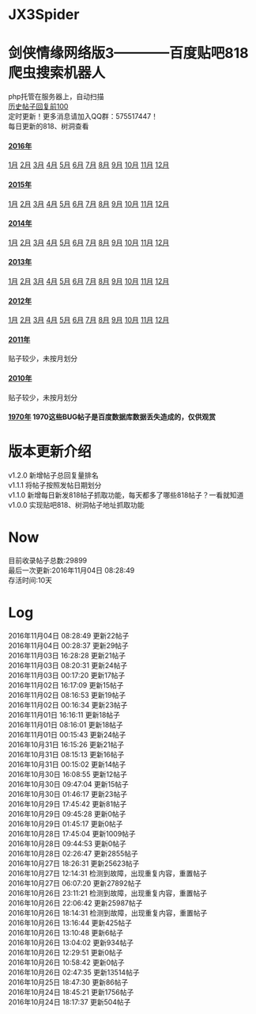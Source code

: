 # JX3Spider

剑侠情缘网络版3————百度贴吧818爬虫搜索机器人
====
php托管在服务器上，自动扫描     
[历史帖子回复前100](https://github.com/ShanaMaid/JX3Spider/blob/master/result/rank100.md)     
定时更新！更多消息请加入QQ群：575517447！   
每日更新的818、树洞查看  

#### [2016年](https://github.com/ShanaMaid/JX3Spider/blob/master/result/part/2016/)  
[1月](https://github.com/ShanaMaid/JX3Spider/blob/master/result/part/2016/01)  [2月](https://github.com/ShanaMaid/JX3Spider/blob/master/result/part/2016/02)  [3月](https://github.com/ShanaMaid/JX3Spider/blob/master/result/part/2016/03)  [4月](https://github.com/ShanaMaid/JX3Spider/blob/master/result/part/2016/04)  [5月](https://github.com/ShanaMaid/JX3Spider/blob/master/result/part/2016/05)  [6月](https://github.com/ShanaMaid/JX3Spider/blob/master/result/part/2016/06)  [7月](https://github.com/ShanaMaid/JX3Spider/blob/master/result/part/2016/07)  [8月](https://github.com/ShanaMaid/JX3Spider/blob/master/result/part/2016/08)  [9月](https://github.com/ShanaMaid/JX3Spider/blob/master/result/part/2016/09)  [10月](https://github.com/ShanaMaid/JX3Spider/blob/master/result/part/2016/10)  [11月](https://github.com/ShanaMaid/JX3Spider/blob/master/result/part/2016/11)  [12月](https://github.com/ShanaMaid/JX3Spider/blob/master/result/part/2016/12)    
     

#### [2015年](https://github.com/ShanaMaid/JX3Spider/blob/master/result/part/2015/)    
[1月](https://github.com/ShanaMaid/JX3Spider/blob/master/result/part/2015/01)  [2月](https://github.com/ShanaMaid/JX3Spider/blob/master/result/part/2015/02)  [3月](https://github.com/ShanaMaid/JX3Spider/blob/master/result/part/2015/03)  [4月](https://github.com/ShanaMaid/JX3Spider/blob/master/result/part/2015/04)  [5月](https://github.com/ShanaMaid/JX3Spider/blob/master/result/part/2015/05)  [6月](https://github.com/ShanaMaid/JX3Spider/blob/master/result/part/2015/06)  [7月](https://github.com/ShanaMaid/JX3Spider/blob/master/result/part/2015/07)  [8月](https://github.com/ShanaMaid/JX3Spider/blob/master/result/part/2015/08)  [9月](https://github.com/ShanaMaid/JX3Spider/blob/master/result/part/2015/09)  [10月](https://github.com/ShanaMaid/JX3Spider/blob/master/result/part/2015/10)  [11月](https://github.com/ShanaMaid/JX3Spider/blob/master/result/part/2015/11)  [12月](https://github.com/ShanaMaid/JX3Spider/blob/master/result/part/2015/12)    
     

#### [2014年](https://github.com/ShanaMaid/JX3Spider/blob/master/result/part/2014/)  
[1月](https://github.com/ShanaMaid/JX3Spider/blob/master/result/part/2014/01)  [2月](https://github.com/ShanaMaid/JX3Spider/blob/master/result/part/2014/02)  [3月](https://github.com/ShanaMaid/JX3Spider/blob/master/result/part/2014/03)  [4月](https://github.com/ShanaMaid/JX3Spider/blob/master/result/part/2014/04)  [5月](https://github.com/ShanaMaid/JX3Spider/blob/master/result/part/2014/05)  [6月](https://github.com/ShanaMaid/JX3Spider/blob/master/result/part/2014/06)  [7月](https://github.com/ShanaMaid/JX3Spider/blob/master/result/part/2014/07)  [8月](https://github.com/ShanaMaid/JX3Spider/blob/master/result/part/2014/08)  [9月](https://github.com/ShanaMaid/JX3Spider/blob/master/result/part/2014/09)  [10月](https://github.com/ShanaMaid/JX3Spider/blob/master/result/part/2014/10)  [11月](https://github.com/ShanaMaid/JX3Spider/blob/master/result/part/2014/11)  [12月](https://github.com/ShanaMaid/JX3Spider/blob/master/result/part/2014/12)     
      

#### [2013年](https://github.com/ShanaMaid/JX3Spider/blob/master/result/part/2013/)     
[1月](https://github.com/ShanaMaid/JX3Spider/blob/master/result/part/2013/01)  [2月](https://github.com/ShanaMaid/JX3Spider/blob/master/result/part/2013/02)  [3月](https://github.com/ShanaMaid/JX3Spider/blob/master/result/part/2013/03)  [4月](https://github.com/ShanaMaid/JX3Spider/blob/master/result/part/2013/04)  [5月](https://github.com/ShanaMaid/JX3Spider/blob/master/result/part/2013/05)  [6月](https://github.com/ShanaMaid/JX3Spider/blob/master/result/part/2013/06)  [7月](https://github.com/ShanaMaid/JX3Spider/blob/master/result/part/2013/07)  [8月](https://github.com/ShanaMaid/JX3Spider/blob/master/result/part/2013/08)  [9月](https://github.com/ShanaMaid/JX3Spider/blob/master/result/part/2013/09)  [10月](https://github.com/ShanaMaid/JX3Spider/blob/master/result/part/2013/10)  [11月](https://github.com/ShanaMaid/JX3Spider/blob/master/result/part/2013/11)  [12月](https://github.com/ShanaMaid/JX3Spider/blob/master/result/part/2013/12)    
       

#### [2012年](https://github.com/ShanaMaid/JX3Spider/blob/master/result/part/2012/)    
[1月](https://github.com/ShanaMaid/JX3Spider/blob/master/result/part/2012/01)  [2月](https://github.com/ShanaMaid/JX3Spider/blob/master/result/part/2012/02)  [3月](https://github.com/ShanaMaid/JX3Spider/blob/master/result/part/2012/03)  [4月](https://github.com/ShanaMaid/JX3Spider/blob/master/result/part/2012/04)  [5月](https://github.com/ShanaMaid/JX3Spider/blob/master/result/part/2012/05)  [6月](https://github.com/ShanaMaid/JX3Spider/blob/master/result/part/2012/06)  [7月](https://github.com/ShanaMaid/JX3Spider/blob/master/result/part/2012/07)  [8月](https://github.com/ShanaMaid/JX3Spider/blob/master/result/part/2012/08)  [9月](https://github.com/ShanaMaid/JX3Spider/blob/master/result/part/2012/09)  [10月](https://github.com/ShanaMaid/JX3Spider/blob/master/result/part/2012/10)  [11月](https://github.com/ShanaMaid/JX3Spider/blob/master/result/part/2012/11)  [12月](https://github.com/ShanaMaid/JX3Spider/blob/master/result/part/2012/12)     
        
                          
#### [2011年](https://github.com/ShanaMaid/JX3Spider/blob/master/result/part/2011/)    
贴子较少，未按月划分         
          

#### [2010年](https://github.com/ShanaMaid/JX3Spider/blob/master/result/part/2010/)  
贴子较少，未按月划分       
                

#### [1970年](https://github.com/ShanaMaid/JX3Spider/blob/master/result/part/1970/)     1970这些BUG帖子是百度数据库数据丢失造成的，仅供观赏    

           
版本更新介绍
===            
     
v1.2.0 新增帖子总回复量排名   
v1.1.1 将帖子按照发帖日期划分    
v1.1.0 新增每日新发818帖子抓取功能，每天都多了哪些818帖子？一看就知道    
v1.0.0 实现贴吧818、树洞帖子地址抓取功能

Now
====

目前收录帖子总数:29899  
最后一次更新:2016年11月04日 08:28:49  
存活时间:10天  
  
  
 Log  
===  
2016年11月04日 08:28:49         更新22帖子  
2016年11月04日 00:28:37         更新29帖子  
2016年11月03日 16:28:28         更新21帖子  
2016年11月03日 08:20:31         更新24帖子  
2016年11月03日 00:17:20         更新17帖子  
2016年11月02日 16:17:09         更新15帖子  
2016年11月02日 08:16:53         更新19帖子  
2016年11月02日 00:16:34         更新23帖子  
2016年11月01日 16:16:11         更新18帖子  
2016年11月01日 08:16:01         更新18帖子  
2016年11月01日 00:15:43         更新24帖子  
2016年10月31日 16:15:26         更新21帖子  
2016年10月31日 08:15:13         更新16帖子  
2016年10月31日 00:15:02         更新14帖子  
2016年10月30日 16:08:55         更新12帖子  
2016年10月30日 09:47:04         更新15帖子  
2016年10月30日 01:46:17         更新23帖子  
2016年10月29日 17:45:42         更新81帖子  
2016年10月29日 09:45:28         更新0帖子  
2016年10月29日 01:45:17         更新0帖子  
2016年10月28日 17:45:04         更新1009帖子  
2016年10月28日 09:44:53         更新0帖子  
2016年10月28日 02:26:47         更新2855帖子  
2016年10月27日 18:26:31         更新25623帖子  
2016年10月27日 12:14:31         检测到故障，出现重复内容，重置帖子  
2016年10月27日 06:07:20         更新27892帖子  
2016年10月26日 23:11:21         检测到故障，出现重复内容，重置帖子  
2016年10月26日 22:06:42         更新25987帖子  
2016年10月26日 18:14:31         检测到故障，出现重复内容，重置帖子  
2016年10月26日 13:16:44         更新425帖子  
2016年10月26日 13:10:48         更新6帖子  
2016年10月26日 13:04:02         更新934帖子  
2016年10月26日 12:29:51         更新0帖子  
2016年10月26日 10:58:42         更新0帖子  
2016年10月26日 02:47:35         更新13514帖子  
2016年10月25日 18:47:30         更新86帖子  
2016年10月24日 18:45:21         更新1756帖子  
2016年10月24日 18:17:37         更新504帖子  




